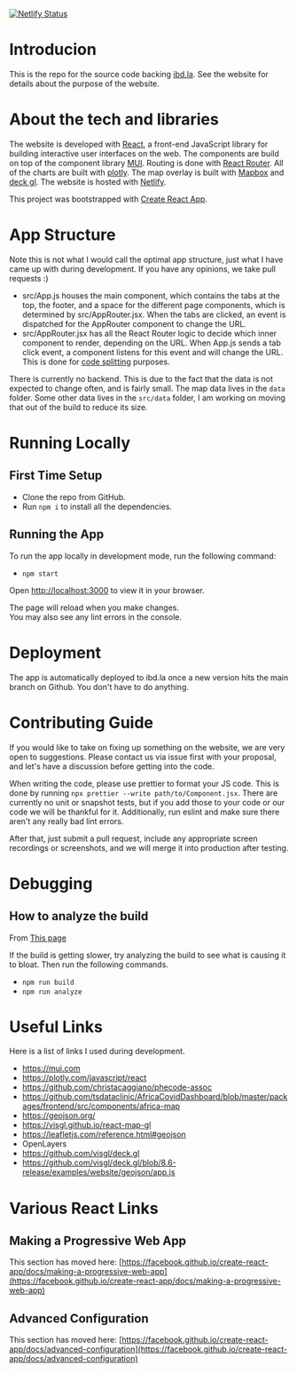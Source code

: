 [![Netlify Status](https://api.netlify.com/api/v1/badges/85b336c9-e4d1-4ae5-8346-20e9f5f455d9/deploy-status)](https://app.netlify.com/sites/ucla-atlas/deploys)


# Introducion

This is the repo for the source code backing [ibd.la](https://ibd.la). See the website for details about the purpose of the website.

# About the tech and libraries

The website is developed with [React](https://reactjs.org/), a front-end JavaScript library for building interactive user interfaces on the web. The components are build on top of the component library [MUI](https://mui.com/). Routing is done with [React Router](https://reactrouter.com/). All of the charts are built with [plotly](https://plotly.com/). The map overlay is built with [Mapbox](https://www.mapbox.com/) and [deck gl](https://deck.gl/). The website is hosted with [Netlify](https://www.netlify.com/).

This project was bootstrapped with [Create React App](https://github.com/facebook/create-react-app).

# App Structure

Note this is not what I would call the optimal app structure, just what I have came up with during development. If you have any opinions, we take pull requests :)

- src/App.js houses the main component, which contains the tabs at the top, the footer, and a space for the different page components, which is determined by src/AppRouter.jsx. When the tabs are clicked, an event is dispatched for the AppRouter component to change the URL. 
- src/AppRouter.jsx has all the React Router logic to decide which inner component to render, depending on the URL. When App.js sends a tab click event, a component listens for this event and will change the URL. This is done for [code splitting](https://create-react-app.dev/docs/code-splitting/) purposes.

There is currently no backend. This is due to the fact that the data is not expected to change often, and is fairly small. The map data lives in the `data` folder. Some other data lives in the `src/data` folder, I am working on moving that out of the build to reduce its size.

# Running Locally

## First Time Setup

- Clone the repo from GitHub.
- Run `npm i` to install all the dependencies.

## Running the App

To run the app locally in development mode, run the following command:

* `npm start`

Open [http://localhost:3000](http://localhost:3000) to view it in your browser.

The page will reload when you make changes.\
You may also see any lint errors in the console.

# Deployment

The app is automatically deployed to ibd.la once a new version hits the main branch on Github. You don't have to do anything.

# Contributing Guide

If you would like to take on fixing up something on the website, we are very open to suggestions. Please contact us via issue first with your proposal, and let's have a discussion before getting into the code.

When writing the code, please use prettier to format your JS code. This is done by running `npx prettier --write path/to/Component.jsx`. There are currently no unit or snapshot tests, but if you add those to your code or our code we will be thankful for it. Additionally, run eslint and make sure there aren't any really bad lint errors.

After that, just submit a pull request, include any appropriate screen recordings or screenshots, and we will merge it into production after testing.

# Debugging 

## How to analyze the build 

From [This page](https://create-react-app.dev/docs/analyzing-the-bundle-size/)

If the build is getting slower, try analyzing the build to see what is causing it to bloat. Then run the following commands.

- `npm run build`
- `npm run analyze`

# Useful Links

Here is a list of links I used during development.

- https://mui.com
- https://plotly.com/javascript/react
- https://github.com/christacaggiano/phecode-assoc
- https://github.com/tsdataclinic/AfricaCovidDashboard/blob/master/packages/frontend/src/components/africa-map
- https://geojson.org/
- https://visgl.github.io/react-map-gl
- https://leafletjs.com/reference.html#geojson
- OpenLayers 
- https://github.com/visgl/deck.gl
- https://github.com/visgl/deck.gl/blob/8.6-release/examples/website/geojson/app.js

# Various React Links

## Making a Progressive Web App

This section has moved here: [https://facebook.github.io/create-react-app/docs/making-a-progressive-web-app](https://facebook.github.io/create-react-app/docs/making-a-progressive-web-app)

## Advanced Configuration

This section has moved here: [https://facebook.github.io/create-react-app/docs/advanced-configuration](https://facebook.github.io/create-react-app/docs/advanced-configuration)


